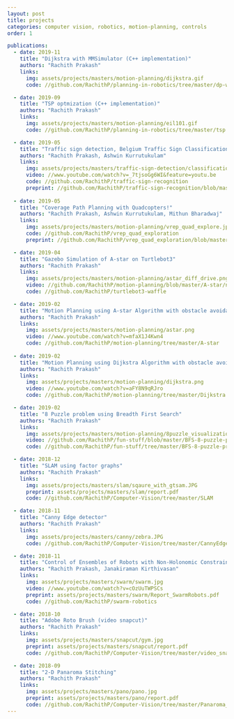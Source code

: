 ```yaml
---
layout: post
title: projects
categories: computer vision, robotics, motion-planning, controls 
order: 1

publications:
  - date: 2019-11
    title: "Dijkstra with MMSimulator (C++ implementation)"
    authors: "Rachith Prakash"
    links:
      img: assets/projects/masters/motion-planning/dijkstra.gif
      code: //github.com/RachithP/planning-in-robotics/tree/master/dp-with-mms

  - date: 2019-09
    title: "TSP optmization (C++ implementation)"
    authors: "Rachith Prakash"
    links:
      img: assets/projects/masters/motion-planning/eil101.gif
      code: //github.com/RachithP/planning-in-robotics/tree/master/tsp

  - date: 2019-05
    title: "Traffic sign detection, Belgium Traffic Sign Classification Benchmark dataset"
    authors: "Rachith Prakash, Ashwin Kurrutukulam"
    links:
      img: assets/projects/masters/traffic-sign-detection/classification.png
      video: //www.youtube.com/watch?v=_7tjsoGg6WI&feature=youtu.be
      code: //github.com/RachithP/traffic-sign-recognition
      preprint: //github.com/RachithP/traffic-sign-recognition/blob/master/Project%206%20-%20ENPM%20673.pdf
      
  - date: 2019-05
    title: "Coverage Path Planning with Quadcopters!"
    authors: "Rachith Prakash, Ashwin Kurrutukulam, Mithun Bharadwaj"
    links:
      img: assets/projects/masters/motion-planning/vrep_quad_explore.jpg
      code: //github.com/RachithP/vrep_quad_exploration
      preprint: //github.com/RachithP/vrep_quad_exploration/blob/master/Coverage_Planning_with_Multicopters.pdf

  - date: 2019-04
    title: "Gazebo Simulation of A-star on Turtlebot3"
    authors: "Rachith Prakash"
    links:
      img: assets/projects/masters/motion-planning/astar_diff_drive.png
      video: //github.com/RachithP/motion-planning/blob/master/A-star/non-holonomic_robot/output/astar.gif
      code: //github.com/RachithP/turtlebot3-waffle

  - date: 2019-02
    title: "Motion Planning using A-star Algorithm with obstacle avoidance"
    authors: "Rachith Prakash"
    links:
      img: assets/projects/masters/motion-planning/astar.png
      video: //www.youtube.com/watch?v=mfaX1J4Kwn4
      code: //github.com/RachithP/motion-planning/tree/master/A-star
      
  - date: 2019-02
    title: "Motion Planning using Dijkstra Algorithm with obstacle avoidance"
    authors: "Rachith Prakash"
    links:
      img: assets/projects/masters/motion-planning/dijkstra.png
      video: //www.youtube.com/watch?v=aFY8N9qRJro
      code: //github.com/RachithP/motion-planning/tree/master/Dijkstra

  - date: 2019-02
    title: "8 Puzzle problem using Breadth First Search"
    authors: "Rachith Prakash"
    links:
      img: assets/projects/masters/motion-planning/8puzzle_visualization.png
      video: //github.com/RachithP/fun-stuff/blob/master/BFS-8-puzzle-problem/Example/visualization.gif
      code: //github.com/RachithP/fun-stuff/tree/master/BFS-8-puzzle-problem

  - date: 2018-12
    title: "SLAM using factor graphs"
    authors: "Rachith Prakash"
    links:
      img: assets/projects/masters/slam/sqaure_with_gtsam.JPG
      preprint: assets/projects/masters/slam/report.pdf
      code: //github.com/RachithP/Computer-Vision/tree/master/SLAM

  - date: 2018-11
    title: "Canny Edge detector"
    authors: "Rachith Prakash"
    links:
      img: assets/projects/masters/canny/zebra.JPG
      code: //github.com/RachithP/Computer-Vision/tree/master/CannyEdgeDetector

  - date: 2018-11
    title: "Control of Ensembles of Robots with Non-Holonomic Constraints"
    authors: "Rachith Prakash, Janakiraman Kirthivasan"
    links:
      img: assets/projects/masters/swarm/swarm.jpg
      video: //www.youtube.com/watch?v=cOzUuTWPSCs
      preprint: assets/projects/masters/swarm/Report_SwarmRobots.pdf
      code: //github.com/RachithP/swarm-robotics

  - date: 2018-10
    title: "Adobe Roto Brush (video snapcut)"
    authors: "Rachith Prakash"
    links:
      img: assets/projects/masters/snapcut/gym.jpg
      preprint: assets/projects/masters/snapcut/report.pdf
      code: //github.com/RachithP/Computer-Vision/tree/master/video_snapcut

  - date: 2018-09
    title: "2-D Panaroma Stitching"
    authors: "Rachith Prakash"
    links:
      img: assets/projects/masters/pano/pano.jpg
      preprint: assets/projects/masters/pano/report.pdf
      code: //github.com/RachithP/Computer-Vision/tree/master/Panaroma_Stitching
---
```

